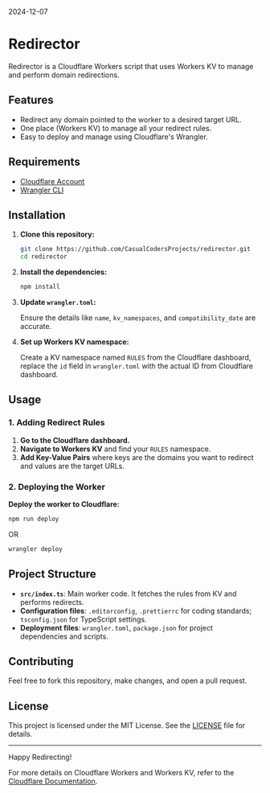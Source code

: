 2024-12-07

# Redirector

Redirector is a Cloudflare Workers script that uses Workers KV to manage and perform domain redirections.

## Features

- Redirect any domain pointed to the worker to a desired target URL.
- One place (Workers KV) to manage all your redirect rules.
- Easy to deploy and manage using Cloudflare's Wrangler.

## Requirements

- [Cloudflare Account](https://dash.cloudflare.com/)
- [Wrangler CLI](https://developers.cloudflare.com/workers/wrangler/)

## Installation

1. **Clone this repository:**

    ```sh
    git clone https://github.com/CasualCodersProjects/redirector.git
    cd redirector
    ```

2. **Install the dependencies:**

    ```sh
    npm install
    ```

3. **Update `wrangler.toml`:**

   Ensure the details like `name`, `kv_namespaces`, and `compatibility_date` are accurate.

4. **Set up Workers KV namespace:**

   Create a KV namespace named `RULES` from the Cloudflare dashboard, replace the `id` field in `wrangler.toml` with the actual ID from Cloudflare dashboard.

## Usage

### 1. Adding Redirect Rules

1. **Go to the Cloudflare dashboard.**
2. **Navigate to Workers KV** and find your `RULES` namespace.
3. **Add Key-Value Pairs** where keys are the domains you want to redirect and values are the target URLs.

### 2. Deploying the Worker

**Deploy the worker to Cloudflare:**

```sh
npm run deploy
```
OR
```sh
wrangler deploy
```

## Project Structure

- **`src/index.ts`**: Main worker code. It fetches the rules from KV and performs redirects.
- **Configuration files**: `.editorconfig`, `.prettierrc` for coding standards; `tsconfig.json` for TypeScript settings.
- **Deployment files**: `wrangler.toml`, `package.json` for project dependencies and scripts.

## Contributing

Feel free to fork this repository, make changes, and open a pull request.

## License

This project is licensed under the MIT License. See the [LICENSE](./LICENSE) file for details.

---

Happy Redirecting!

For more details on Cloudflare Workers and Workers KV, refer to the [Cloudflare Documentation](https://developers.cloudflare.com/workers/).
